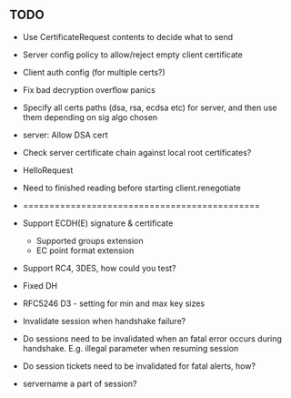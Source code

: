 ## TODO

- Use CertificateRequest contents to decide what to send
- Server config policy to allow/reject empty client certificate
- Client auth config (for multiple certs?)

- Fix bad decryption overflow panics

- Specify all certs paths (dsa, rsa, ecdsa etc) for server, and then use them depending on sig algo chosen
- server: Allow DSA cert

- Check server certificate chain against local root certificates?

- HelloRequest
- Need to finished reading before starting client.renegotiate

- =============================================

- Support ECDH(E) signature & certificate
    - Supported groups extension
    - EC point format extension

- Support RC4, 3DES, how could you test?

- Fixed DH

- RFC5246 D3 - setting for min and max key sizes

- Invalidate session when handshake failure?

- Do sessions need to be invalidated when an fatal error occurs during handshake. E.g. illegal parameter when resuming session
- Do session tickets need to be invalidated for fatal alerts, how?
- servername a part of session?
